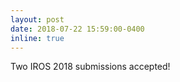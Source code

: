 ```yaml
---
layout: post
date: 2018-07-22 15:59:00-0400
inline: true
---
```


Two IROS 2018 submissions accepted!